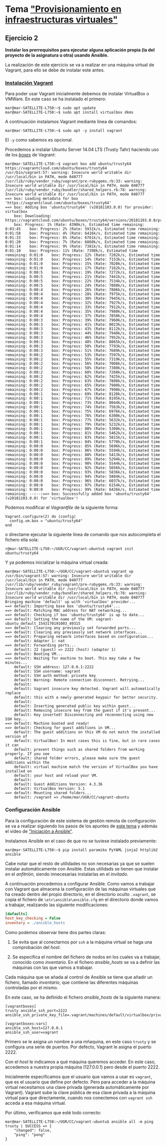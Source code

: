 # Tema ["Provisionamiento en infraestructuras virtuales"](https://jj.github.io/CC/documentos/temas/Provision)


## Ejercicio 2

**Instalar los prerrequisitos para ejecutar alguna aplicación propia (la del proyecto de la asignatura u otra) usando Ansible.**

La realización de este ejercicio se va a realizar en una máquina virtual de Vagrant, para ello se debe de instalar este antes.

### [Instalación Vagrant](https://fortinux.gitbooks.io/humble_tips/content/capitulo_1_usando_aplicaciones_en_linux/tutorial_instalar_vagrant_para_usar_ambientes_virtuales_en_gnulinux.html)

Para poder usar Vagrant inicialmente debemos de instalar VirtualBox o VMWare. En este caso se ha instalado el primero:
```console
mar@mar-SATELLITE-L750:~$ sudo apt update
mar@mar-SATELLITE-L750:~$ sudo apt install virtualbox dkms
```

A continuación instalamos Vagrant mediante línea de comandos:
```console
mar@mar-SATELLITE-L750:~$ sudo apt -y install vagrant
```

El `-y` como sabemos es opcional.


Procedemos a instalar  Ubuntu Server 14.04 LTS (Trusty Tahr) haciendo uso de los [_boxes_](https://www.vagrantup.com/docs/boxes.html) de Vagrant: 

```console
mar@mar-SATELLITE-L750:~$ vagrant box add ubuntu/trusty64 https://vagrantcloud.com/ubuntu/boxes/trusty64
/usr/bin/vagrant:57: warning: Insecure world writable dir /usr/local/bin in PATH, mode 040777
/usr/lib/ruby/vendor_ruby/vagrant/pre-rubygems.rb:33: warning: Insecure world writable dir /usr/local/bin in PATH, mode 040777
/usr/lib/ruby/vendor_ruby/bundler/shared_helpers.rb:78: warning: Insecure world writable dir /usr/local/bin in PATH, mode 040777
==> box: Loading metadata for box 'https://vagrantcloud.com/ubuntu/boxes/trusty64'
==> box: Adding box 'ubuntu/trusty64' (v20181103.0.0) for provider: virtualbox
    box: Downloading: https://vagrantcloud.com/ubuntu/boxes/trusty64/versions/20181103.0.0/providers/virtualbox.box
    box: Progress: 1% (Rate: 4390k/s, Estimated time remaining: 0:03:45    box: Progress: 2% (Rate: 5931k/s, Estimated time remaining: 0:01:58    box: Progress: 4% (Rate: 6416k/s, Estimated time remaining: 0:01:33    box: Progress: 6% (Rate: 6761k/s, Estimated time remaining: 0:01:20    box: Progress: 7% (Rate: 6860k/s, Estimated time remaining: 0:01:14    box: Progress: 9% (Rate: 7381k/s, Estimated time remaining: 0:01:10    box: Progress: 11% (Rate: 7398k/s, Estimated time remaining: 0:01:0    box: Progress: 12% (Rate: 7282k/s, Estimated time remaining: 0:01:0    box: Progress: 14% (Rate: 7153k/s, Estimated time remaining: 0:01:0    box: Progress: 15% (Rate: 7020k/s, Estimated time remaining: 0:01:0    box: Progress: 17% (Rate: 7162k/s, Estimated time remaining: 0:00:5    box: Progress: 19% (Rate: 7272k/s, Estimated time remaining: 0:00:5    box: Progress: 21% (Rate: 7441k/s, Estimated time remaining: 0:00:5    box: Progress: 22% (Rate: 7534k/s, Estimated time remaining: 0:00:5    box: Progress: 24% (Rate: 7808k/s, Estimated time remaining: 0:00:4    box: Progress: 26% (Rate: 7886k/s, Estimated time remaining: 0:00:4    box: Progress: 28% (Rate: 7975k/s, Estimated time remaining: 0:00:4    box: Progress: 30% (Rate: 7945k/s, Estimated time remaining: 0:00:4    box: Progress: 32% (Rate: 7927k/s, Estimated time remaining: 0:00:4    box: Progress: 33% (Rate: 7912k/s, Estimated time remaining: 0:00:4    box: Progress: 35% (Rate: 7980k/s, Estimated time remaining: 0:00:4    box: Progress: 37% (Rate: 7850k/s, Estimated time remaining: 0:00:3    box: Progress: 39% (Rate: 7960k/s, Estimated time remaining: 0:00:3    box: Progress: 41% (Rate: 8023k/s, Estimated time remaining: 0:00:3    box: Progress: 43% (Rate: 8112k/s, Estimated time remaining: 0:00:3    box: Progress: 44% (Rate: 7940k/s, Estimated time remaining: 0:00:3    box: Progress: 46% (Rate: 7952k/s, Estimated time remaining: 0:00:3    box: Progress: 48% (Rate: 8065k/s, Estimated time remaining: 0:00:3    box: Progress: 50% (Rate: 7793k/s, Estimated time remaining: 0:00:3    box: Progress: 51% (Rate: 7689k/s, Estimated time remaining: 0:00:2    box: Progress: 53% (Rate: 7597k/s, Estimated time remaining: 0:00:2    box: Progress: 55% (Rate: 7319k/s, Estimated time remaining: 0:00:2    box: Progress: 56% (Rate: 7008k/s, Estimated time remaining: 0:00:2    box: Progress: 58% (Rate: 7380k/s, Estimated time remaining: 0:00:2    box: Progress: 60% (Rate: 7260k/s, Estimated time remaining: 0:00:2    box: Progress: 62% (Rate: 7425k/s, Estimated time remaining: 0:00:2    box: Progress: 63% (Rate: 7808k/s, Estimated time remaining: 0:00:2    box: Progress: 65% (Rate: 7980k/s, Estimated time remaining: 0:00:2    box: Progress: 67% (Rate: 7998k/s, Estimated time remaining: 0:00:1    box: Progress: 69% (Rate: 8128k/s, Estimated time remaining: 0:00:1    box: Progress: 71% (Rate: 8195k/s, Estimated time remaining: 0:00:1    box: Progress: 73% (Rate: 8044k/s, Estimated time remaining: 0:00:1    box: Progress: 74% (Rate: 7563k/s, Estimated time remaining: 0:00:1    box: Progress: 75% (Rate: 6976k/s, Estimated time remaining: 0:00:1    box: Progress: 76% (Rate: 6300k/s, Estimated time remaining: 0:00:1    box: Progress: 77% (Rate: 5632k/s, Estimated time remaining: 0:00:1    box: Progress: 79% (Rate: 5232k/s, Estimated time remaining: 0:00:1    box: Progress: 80% (Rate: 5300k/s, Estimated time remaining: 0:00:1    box: Progress: 81% (Rate: 5462k/s, Estimated time remaining: 0:00:1    box: Progress: 83% (Rate: 5815k/s, Estimated time remaining: 0:00:1    box: Progress: 84% (Rate: 5770k/s, Estimated time remaining: 0:00:0    box: Progress: 85% (Rate: 5696k/s, Estimated time remaining: 0:00:0    box: Progress: 86% (Rate: 5594k/s, Estimated time remaining: 0:00:0    box: Progress: 88% (Rate: 5413k/s, Estimated time remaining: 0:00:0    box: Progress: 89% (Rate: 5294k/s, Estimated time remaining: 0:00:0    box: Progress: 90% (Rate: 5544k/s, Estimated time remaining: 0:00:0    box: Progress: 92% (Rate: 5656k/s, Estimated time remaining: 0:00:0    box: Progress: 93% (Rate: 5836k/s, Estimated time remaining: 0:00:0    box: Progress: 94% (Rate: 5884k/s, Estimated time remaining: 0:00:0    box: Progress: 96% (Rate: 6037k/s, Estimated time remaining: 0:00:0    box: Progress: 97% (Rate: 6154k/s, Estimated time remaining: 0:00:0    box: Progress: 99% (Rate: 6426k/s, Estimated time remaining: --:--:==> box: Successfully added box 'ubuntu/trusty64' (v20181103.0.0) for 'virtualbox'!
```

Podemos modificar el _Vagrantfile_ de la siguiente forma:
```
Vagrant.configure(2) do |config|
  config.vm.box = "ubuntu/trusty64"
end
```
o directame ejecutar la siguiente línea de comando que nos autocompleta el fichero ella sola:
```console
r@mar-SATELLITE-L750:~/UGR/CC/vagrant-ubuntu$ vagrant init ubuntu/trusty64
```

Y ya podemos inicializar la máquina virtual creada:
```console
mar@mar-SATELLITE-L750:~/UGR/CC/vagrant-ubuntu$ vagrant up
/usr/bin/vagrant:57: warning: Insecure world writable dir /usr/local/bin in PATH, mode 040777
/usr/lib/ruby/vendor_ruby/vagrant/pre-rubygems.rb:33: warning: Insecure world writable dir /usr/local/bin in PATH, mode 040777
/usr/lib/ruby/vendor_ruby/bundler/shared_helpers.rb:78: warning: Insecure world writable dir /usr/local/bin in PATH, mode 040777
Bringing machine 'default' up with 'virtualbox' provider...
==> default: Importing base box 'ubuntu/trusty64'...
==> default: Matching MAC address for NAT networking...
==> default: Checking if box 'ubuntu/trusty64' is up to date...
==> default: Setting the name of the VM: vagrant-ubuntu_default_1543170191003_49315
==> default: Clearing any previously set forwarded ports...
==> default: Clearing any previously set network interfaces...
==> default: Preparing network interfaces based on configuration...
    default: Adapter 1: nat
==> default: Forwarding ports...
    default: 22 (guest) => 2222 (host) (adapter 1)
==> default: Booting VM...
==> default: Waiting for machine to boot. This may take a few minutes...
    default: SSH address: 127.0.0.1:2222
    default: SSH username: vagrant
    default: SSH auth method: private key
    default: Warning: Remote connection disconnect. Retrying...
    default: 
    default: Vagrant insecure key detected. Vagrant will automatically replace
    default: this with a newly generated keypair for better security.
    default: 
    default: Inserting generated public key within guest...
    default: Removing insecure key from the guest if it's present...
    default: Key inserted! Disconnecting and reconnecting using new SSH key...
==> default: Machine booted and ready!
==> default: Checking for guest additions in VM...
    default: The guest additions on this VM do not match the installed version of
    default: VirtualBox! In most cases this is fine, but in rare cases it can
    default: prevent things such as shared folders from working properly. If you see
    default: shared folder errors, please make sure the guest additions within the
    default: virtual machine match the version of VirtualBox you have installed on
    default: your host and reload your VM.
    default: 
    default: Guest Additions Version: 4.3.36
    default: VirtualBox Version: 5.1
==> default: Mounting shared folders...
    default: /vagrant => /home/mar/UGR/CC/vagrant-ubuntu
```

### Configuración Ansible

Para la configuración de este sistema de gestión remota de configuración se va a realizar siguiendo los pasos de los apuntes de [este tema](http://jj.github.io/CC/documentos/temas/Provision) y además el video de ["Iniciación a Ansible"](https://www.youtube.com/watch?v=gFd9aj78_SM).

Instalamos Ansible en el caso de que no se tuviese instalado previamente:
```console
mar@mar-SATELLITE-L750:~$ pip install paramiko PyYAML jinja2 httplib2 ansible
```

Cabe notar que el resto de utilidades no son necesarias ya que se suelen instalar automáticamente con Ansible. Estas utilidads se tienen que instalar en el _anfitrión_, siendo innecesarias instalarlas en el _invitado_.

A continuación procedemos a configurar Ansible. Como vamos a trabajar con Vagrant que almacena la configuración de las máquinas virtuales que ha creado dentro del propio directorio, en el directorio oculto `.vagrant`, se copia el fichero de `\etc\ansible\ansible.cfg` en el directorio donde vamos a trabajar, realizando las siguiente modificaciones:
```cfg
[dafaults]
host_key_checking = False
inventory = ./ansible_hosts
```

Como podemos observar tiene dos partes claras:

1. Se evita que al conectarnos por `ssh` a la máquina virtual se haga una comprobación del _host_. 

2. Se especifica el nombre del fichero de nodos en los cuales va a trabajar, conocido como _inventario_. En el fichero *ansible_hosts* se va a definir las máquinas con las que vamos a trabajar.

Cada máquina que se añada al control de Ansible se tiene que añadir un fichero, llamado _inventario_, que contiene las diferentes máquinas controladas por el mismo.


En este caso, se ha definido el fichero *ansible_hosts* de la siguiente manera:
```
[vagrantboxes]
trusty ansible_ssh_port=2222 ansible_ssh_private_key_file=.vagrant/machines/default/virtualbox/private_key

[vagrantboxes:vars]
ansible_ssh_host=127.0.0.1
ansible_ssh_user=vagrant
```

Primero se le asigna un nombre a una mñaquina, en este caso `trusty` y se configura una serie de puertos. Por defecto, Vagrant le asigna el puerto 2222.

Con el _host_ le indicamos a qué máquina queremos acceder. En este caso, accedemos a nuestra propia máquina (127.0.0.1) pero desde el puerto 2222.

Inicialmente especificamos que el usuario que vamos a usar es `vagrant`, que es el usuario que define por defecto. Pero para acceder a la máquina virtual necesitamos una clave privada (generada automáticamente por Vagrant). Vagrant sube la clave pública de esa clave privada a la máquina virtual para que directamente, cuando nos conectemos con `vagrant ssh` acceda a esa máquina virtual.

Por último, verificamos que esté todo correcto:
```console
mar@mar-SATELLITE-L750:~/UGR/CC/vagrant-ubuntu$ ansible all -m ping
trusty | SUCCESS => {
    "changed": false, 
    "ping": "pong"
}
```







